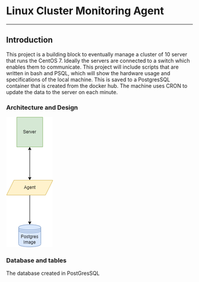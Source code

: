 # Linux Cluster Monitoring Agent
___
## Introduction
This project is a building block to eventually manage a cluster of 10 server that runs the CentOS 7. Ideally the servers
are connected to a switch which enables them to communicate. This project will include scripts that are written in bash
and PSQL, which will show the hardware usage and specifications of the local machine. This is saved to a PostgresSQL
container that is created from the docker hub. The machine uses CRON to update the data to the server on each minute.

### Architecture and Design
![img.png](img.png)





### Database and tables
The database created in PostGresSQL